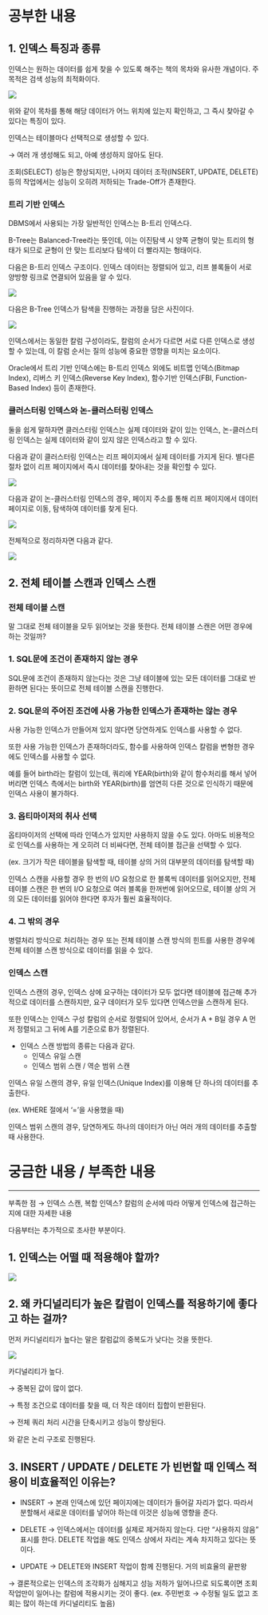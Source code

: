 # 공부한 내용

## **1. 인덱스 특징과 종류**

인덱스는 원하는 데이터를 쉽게 찾을 수 있도록 해주는 책의 목차와 유사한 개념이다. 주 목적은 검색 성능의 최적화이다.

![](https://user-images.githubusercontent.com/24884819/56257764-5bd79b00-6108-11e9-9772-56d667903602.png)

위와 같이 목차를 통해 해당 데이터가 어느 위치에 있는지 확인하고, 그 즉시 찾아갈 수 있다는 특징이 있다.

인덱스는 테이블마다 선택적으로 생성할 수 있다.

→ 여러 개 생성해도 되고, 아예 생성하지 않아도 된다.

조회(SELECT) 성능은 향상되지만, 나머지 데이터 조작(INSERT, UPDATE, DELETE) 등의 작업에서는 성능이 오히려 저하되는 Trade-Off가 존재한다.

### 트리 기반 인덱스

DBMS에서 사용되는 가장 일반적인 인덱스는 B-트리 인덱스다.

B-Tree는 Balanced-Tree라는 뜻인데, 이는  이진탐색 시 양쪽 균형이 맞는 트리의 형태가 되므로 균형이 안 맞는 트리보다 탐색이 더 빨라지는 형태이다.

다음은 B-트리 인덱스 구조이다. 인덱스 데이터는 정렬되어 있고, 리프 블록들이 서로 양방향 링크로 연결되어 있음을 알 수 있다.

![](https://prod-files-secure.s3.us-west-2.amazonaws.com/5486ac02-837a-4340-b853-a8cd7b03f65f/1bbacdcd-24fd-456c-a484-004dc9682782/Untitled.png)

다음은 B-Tree 인덱스가 탐색을 진행하는 과정을 담은 사진이다.

![](https://prod-files-secure.s3.us-west-2.amazonaws.com/5486ac02-837a-4340-b853-a8cd7b03f65f/66c5fcf2-26f0-4725-ad57-da8f1dfca4ef/%E1%84%89%E1%85%B3%E1%84%8F%E1%85%B3%E1%84%85%E1%85%B5%E1%86%AB%E1%84%89%E1%85%A3%E1%86%BA_2024-04-04_%E1%84%8B%E1%85%A9%E1%84%8C%E1%85%A5%E1%86%AB_10.36.07.png)

인덱스에서는 동일한 칼럼 구성이라도, 칼럼의 순서가 다르면 서로 다른 인덱스로 생성할 수 있는데, 이 칼럼 순서는 질의 성능에 중요한 영향을 미치는 요소이다.

Oracle에서 트리 기반 인덱스에는 B-트리 인덱스 외에도 비트맵 인덱스(Bitmap Index), 리버스 키 인덱스(Reverse Key Index), 함수기반 인덱스(FBI, Function-Based Index) 등이 존재한다.

### **클러스터링 인덱스와 논-클러스터링 인덱스**

둘을 쉽게 말하자면 클러스터링 인덱스는 실제 데이터와 같이 있는 인덱스, 논-클러스터링 인덱스는 실제 데이터와 같이 있지 않은 인덱스라고 할 수 있다.

다음과 같이 클러스터링 인덱스는 리프 페이지에서 실제 데이터를 가지게 된다. 별다른 절차 없이 리프 페이지에서 즉시 데이터를 찾아내는 것을 확인할 수 있다.

![](https://prod-files-secure.s3.us-west-2.amazonaws.com/5486ac02-837a-4340-b853-a8cd7b03f65f/d7fa5913-661c-4e21-8c28-6be97f9f7fe3/Untitled.png)

다음과 같이 논-클러스터링 인덱스의 경우, 페이지 주소를 통해 리프 페이지에서 데이터 페이지로 이동, 탐색하여 데이터를 찾게 된다.

![](https://prod-files-secure.s3.us-west-2.amazonaws.com/5486ac02-837a-4340-b853-a8cd7b03f65f/63ed6272-f6e3-4140-8144-80172185cf2e/Untitled.png)

전체적으로 정리하자면 다음과 같다.

![](https://prod-files-secure.s3.us-west-2.amazonaws.com/5486ac02-837a-4340-b853-a8cd7b03f65f/f681ae36-4478-4ec4-a484-d6b440ac6f0b/Untitled.png)

## 2. 전체 테이블 스캔과 인덱스 스캔

### 전체 테이블 스캔

말 그대로 전체 테이블을 모두 읽어보는 것을 뜻한다. 전체 테이블 스캔은 어떤 경우에 하는 것일까?

### 1. SQL문에 조건이 존재하지 않는 경우

SQL문에 조건이 존재하지 않는다는 것은 그냥 테이블에 있는 모든 데이터를 그대로 반환하면 된다는 뜻이므로 전체 테이블 스캔을 진행한다.

### 2. SQL문의 주어진 조건에 사용 가능한 인덱스가 존재하는 않는 경우

사용 가능한 인덱스가 만들어져 있지 않다면 당연하게도 인덱스를 사용할 수 없다.

또한 사용 가능한 인덱스가 존재하더라도, 함수를 사용하여 인덱스 칼럼을 변형한 경우에도 인덱스를 사용할 수 없다.

예를 들어 birth라는 칼럼이 있는데, 쿼리에 YEAR(birth)와 같이 함수처리를 해서 넣어버리면 인덱스 측에서는 birth와 YEAR(birth)를 엄연히 다른 것으로 인식하기 때문에 인덱스 사용이 불가하다.

### 3. 옵티마이저의 취사 선택

옵티마이저의 선택에 따라 인덱스가 있지만 사용하지 않을 수도 있다. 아마도 비용적으로 인덱스를 사용하는 게 오히려 더 비싸다면, 전체 테이블 접근을 선택할 수 있다.

(ex. 크기가 작은 테이블을 탐색할 때, 테이블 상의 거의 대부분의 데이터를 탐색할 때)

인덱스 스캔을 사용할 경우 한 번의 I/O 요청으로 한 블록씩 데이터를 읽어오지만, 전체 테이블 스캔은 한 번의 I/O 요청으로 여러 블록을 한꺼번에 읽어오므로, 테이블 상의 거의 모든 데이터를 읽어야 한다면 후자가 훨씬 효율적이다.

### 4. 그 밖의 경우

병렬처리 방식으로 처리하는 경우 또는 전체 테이블 스캔 방식의 힌트를 사용한 경우에 전체 테이블 스캔 방식으로 데이터를 읽을 수 있다.

### 인덱스 스캔

인덱스 스캔의 경우, 인덱스 상에 요구하는 데이터가 모두 없다면 테이블에 접근해 추가적으로 데이터를 스캔하지만, 요구 데이터가 모두 있다면 인덱스만을 스캔하게 된다.

또한 인덱스는 인덱스 구성 칼럼의 순서로 정렬되어 있어서, 순서가 A + B일 경우 A 먼저 정렬되고 그 뒤에 A를 기준으로 B가 정렬된다.

- 인덱스 스캔 방법의 종류는 다음과 같다.
    - 인덱스 유일 스캔
    - 인덱스 범위 스캔 / 역순 범위 스캔

인덱스 유일 스캔의 경우, 유일 인덱스(Unique Index)를 이용해 단 하나의 데이터를 추출한다.

(ex. WHERE 절에서 ‘=’을 사용했을 때)

인덱스 범위 스캔의 경우, 당연하게도 하나의 데이터가 아닌 여러 개의 데이터를 추출할 때 사용한다.

# 궁금한 내용 / 부족한 내용

---

부족한 점 → 인덱스 스캔, 복합 인덱스? 칼럼의 순서에 따라 어떻게 인덱스에 접근하는지에 대한 자세한 내용

다음부터는 추가적으로 조사한 부분이다.

## 1. 인덱스는 어떨 때 적용해야 할까?

![](https://prod-files-secure.s3.us-west-2.amazonaws.com/5486ac02-837a-4340-b853-a8cd7b03f65f/1436096a-883f-4572-9879-c1ea3ce60089/Untitled.png)

## 2. 왜 카디널리티가 높은 칼럼이 인덱스를 적용하기에 좋다고 하는 걸까?

먼저 카디널리티가 높다는 말은 칼럼값의 중복도가 낮다는 것을 뜻한다.

![](https://prod-files-secure.s3.us-west-2.amazonaws.com/5486ac02-837a-4340-b853-a8cd7b03f65f/2ef06106-4ee4-4d65-909c-c3daf100713d/Untitled.png)

카디널리티가 높다.

→ 중복된 값이 많이 없다.

→ 특정 조건으로 데이터를 찾을 때, 더 작은 데이터 집합이 반환된다.

→ 전체 쿼리 처리 시간을 단축시키고 성능이 향상된다.

와 같은 논리 구조로 진행된다.

## 3. INSERT / UPDATE / DELETE 가 빈번할 때 인덱스 적용이 비효율적인 이유는?

- INSERT → 본래 인덱스에 있던 페이지에는 데이터가 들어갈 자리가 없다. 따라서 분할해서 새로운 데이터를 넣어야 하는데 이것은 성능에 영향을 준다.

- DELETE → 인덱스에서는 데이터를 실제로 제거하지 않는다. 다만 “사용하지 않음” 표시를 한다. DELETE 작업을 해도 인덱스 상에서 자리는 계속 차지하고 있다는 뜻이다.

- UPDATE → DELETE와 INSERT 작업이 함께 진행된다. 거의 비효율의 끝판왕

→ 결론적으로는 인덱스의 조각화가 심해지고 성능 저하가 일어나므로 되도록이면 조회 작업만이 일어나는 칼럼에 적용시키는 것이 좋다. (ex. 주민번호 → 수정될 일도 없고 조회는 많이 하는데 카디널리티도 높음)